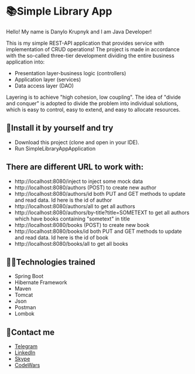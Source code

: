 # 📚Simple Library App

Hello! My name is Danylo Krupnyk and I am Java Developer! 

This is my simple REST-API application that provides service with implementation of CRUD operations!
The project is made in accordance with the so-called three-tier development dividing the entire business application into:
- Presentation layer-business logic (controllers)
- Application layer (services)
- Data access layer (DAO)

Layering is to achieve "high cohesion, low coupling". The idea of "divide and conquer" is adopted to divide the problem into individual solutions, which is easy to control, easy to extend, and easy to allocate resources. 

## 🔧Install it by yourself and try
- Download this project (clone and open in your IDE).
- Run SimpleLibraryAppApplication

## There are different URL to work with:
- http://localhost:8080/inject to inject some mock data
- http://localhost:8080/authors (POST) to create new author
- http://localhost:8080/authors/id both PUT and GET methods to update and read data. Id here is the id of author
- http://localhost:8080/authors/all to get all authors
- http://localhost:8080/authors/by-title?title=SOMETEXT to get all authors which have books containing "sometext" in title
- http://localhost:8080/books (POST) to create new book
- http://localhost:8080/books/id both PUT and GET methods to update and read data. Id here is the id of book
- http://localhost:8080/books/all to get all books

## 👨‍💻Technologies trained
- Spring Boot
- Hibernate Framework
- Maven
- Tomcat
- Json
- Postman
- Lombok

## 📝Contact me
- [Telegram](https://t.me/DKrupnyk)
- [LinkedIn](http://www.linkedin.com/in/danyloKrupnyk)
- [Skype](https://join.skype.com/invite/IX5MwBVFkWTg)
- [CodeWars](https://www.codewars.com/users/Danylo24)
